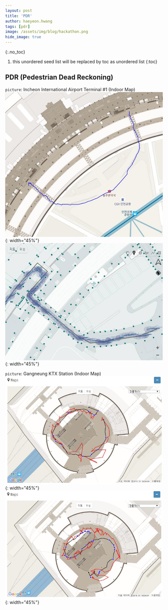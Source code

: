 ```yaml
---
layout: post
title: 'PDR' 
author: haeyeon.hwang
tags: [pdr]
image: /assets/img/blog/hackathon.png
hide_image: true
---
```


{:.no_toc}
1. this unordered seed list will be replaced by toc as unordered list
{:toc}

## PDR (Pedestrian Dead Reckoning)

`picture`: Incheon International Airport Terminal #1 (Indoor Map)  
![img](/assets/img/blog/pdr0.jpg){: width="45%"} ![img](/assets/img/blog/pdr1.jpg){: width="45%"} 

`picture`: Gangneung KTX Station (Indoor Map)  
![img](/assets/img/blog/pdr2.jpg){: width="45%"} ![img](/assets/img/blog/pdr3.jpg){: width="45%"} 
